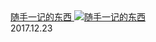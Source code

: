 <div class="card">
    <a href="docs/c.md" style="display:block">
        随手一记的东西
        <img src="http://hbfile.b0.upaiyun.com/img/home/banner/1bc004d49cb173857cf75507141a33a0070e7a831040a6" class="card-img" alt="随手一记的东西" />
        <a class="card-time">2017.12.23</a>
    </a>
</div>
